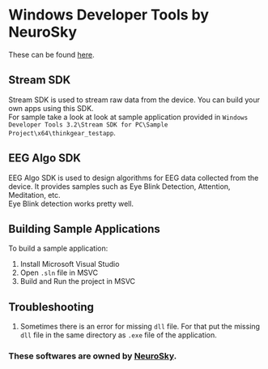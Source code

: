 # Windows Developer Tools by NeuroSky

These can be found [here](https://store.neurosky.com/products/pc-developer-tools).

## Stream SDK

Stream SDK is used to stream raw data from the device. You can build your own apps using this SDK.  
For sample take a look at look at sample application provided in `Windows Developer Tools 3.2\Stream SDK for PC\Sample Project\x64\thinkgear_testapp`.

## EEG Algo SDK

EEG Algo SDK is used to design algorithms for EEG data collected from the device. It provides samples such as Eye Blink Detection, Attention, Meditation, etc.  
Eye Blink detection works pretty well.

## Building Sample Applications

To build a sample application:

1. Install Microsoft Visual Studio
2. Open `.sln` file in MSVC
3. Build and Run the project in MSVC

## Troubleshooting

1. Sometimes there is an error for missing `dll` file. For that put the missing `dll` file in the same directory as `.exe` file of the application.

### **These softwares are owned by [NeuroSky](http://neurosky.com/)**.